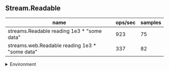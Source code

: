 ## Stream.Readable

|name|ops/sec|samples|
|-|-|-|
|streams.Readable reading 1e3 * "some data"|923|75|
|streams.web.Readable reading 1e3 * "some data"|337|82|


<details>
<summary>Environment</summary>

* __Machine:__ linux x64 | 2 vCPUs | 6.8GB Mem
* __Run:__ Tue Oct 10 2023 21:48:53 GMT+0000 (Coordinated Universal Time)
</details>

<!--
{"environment":{"platform":"linux","arch":"x64","cpus":2,"totalMemory":6.759757995605469},"benchmarks":"[{\"timeStamp\":1696974527633,\"currentTarget\":{\"0\":{\"name\":\"streams.Readable reading 1e3 * \\\"some data\\\"\",\"options\":{\"async\":false,\"defer\":true,\"delay\":0.005,\"initCount\":1,\"maxTime\":5,\"minSamples\":5,\"minTime\":0.05},\"async\":false,\"defer\":true,\"delay\":0.005,\"initCount\":1,\"maxTime\":5,\"minSamples\":5,\"minTime\":0.05,\"id\":1,\"stats\":{\"moe\":0.00045504306996078307,\"rme\":42.0169518333558,\"sem\":0.00023216483161264442,\"deviation\":0.0020106064204188662,\"mean\":0.0010829987662254457,\"sample\":[0.01822970428571429,0.000857622828125,0.001012147546875,0.000946431609375,0.0009999096875,0.000815115375,0.000928107640625,0.000869991921875,0.000954328703125,0.000892723828125,0.000938981390625,0.001585020078125,0.000907696125,0.001104637671875,0.000967413453125,0.00094833634375,0.000911060296875,0.000933775,0.00091078684375,0.00084294115625,0.000940258,0.000969883828125,0.0009097680625,0.00092880765625,0.00094161896875,0.0009408314375,0.000898995875,0.00086027975,0.000930407109375,0.000927457078125,0.001006250265625,0.000854376453125,0.0007692836,0.0007768301449275363,0.0007254758695652174,0.0009118391014492753,0.0007376021159420289,0.0007556624428571428,0.0008737082142857143,0.0008964156571428572,0.0008301462428571428,0.0008648681142857143,0.0007859042428571428,0.0007338850285714285,0.0007702040428571429,0.0007964215285714286,0.0008072430857142857,0.0007507295285714286,0.0008913327428571429,0.0007671740142857143,0.0007624653857142856,0.0007947986571428572,0.0007610096428571429,0.0007477466142857143,0.0008736725,0.0008795340142857143,0.0007680540142857142,0.0007406193857142857,0.0007788356000000001,0.0007893828714285715,0.0007789284428571429,0.0007806256,0.000766014,0.0008223404285714286,0.0008091988285714286,0.0006692318701298701,0.000753906961038961,0.0007780942857142858,0.0007116414935064934,0.000756332961038961,0.000756745961038961,0.0007176805324675325,0.000694356857142857,0.0007140376233766234,0.0007092609480519481],\"variance\":0.000004042538177829567},\"times\":{\"cycle\":0.08339090499935932,\"elapsed\":6.082,\"period\":0.0010829987662254457,\"timeStamp\":1696974521551},\"_timerId\":{\"_idleTimeout\":5,\"_idlePrev\":null,\"_idleNext\":null,\"_idleStart\":161,\"_repeat\":null,\"_destroyed\":true},\"events\":{\"complete\":[]},\"running\":false,\"count\":77,\"cycles\":6,\"hz\":923.3620860763123},\"1\":{\"name\":\"streams.web.Readable reading 1e3 * \\\"some data\\\"\",\"options\":{\"async\":false,\"defer\":true,\"delay\":0.005,\"initCount\":1,\"maxTime\":5,\"minSamples\":5,\"minTime\":0.05},\"async\":false,\"defer\":true,\"delay\":0.005,\"initCount\":1,\"maxTime\":5,\"minSamples\":5,\"minTime\":0.05,\"id\":2,\"stats\":{\"moe\":0.0000812512196578794,\"rme\":2.7350157224232343,\"sem\":0.000041454703907081325,\"deviation\":0.00037538830966607137,\"mean\":0.0029707770595881803,\"sample\":[0.005531161090909092,0.0028367471111111113,0.0026628126842105264,0.002774582578947368,0.0027863195263157893,0.002848873,0.0030922128947368423,0.002818262052631579,0.002886710315789474,0.002828741157894737,0.002783593157894737,0.002756203368421053,0.0029377583157894735,0.0027326925789473685,0.0027477506315789473,0.0027645087368421053,0.003202024842105263,0.0029013894210526314,0.0028848050000000003,0.0029981116842105263,0.0028272042631578946,0.002803661894736842,0.002822556842105263,0.002802930315789474,0.003351276578947368,0.004164799789473685,0.0031729755789473685,0.0028575553684210527,0.002863418631578947,0.003982018315789474,0.0029199194210526315,0.0029015033684210525,0.0029029244210526314,0.0030565055263157893,0.002889855842105263,0.0028425973157894737,0.0029395196842105266,0.003060673947368421,0.0027909544210526316,0.0029229352105263158,0.003210802368421053,0.002780601684210526,0.003057195,0.002778754263157895,0.002675058157894737,0.002722685105263158,0.002770780526315789,0.002745617,0.002766833052631579,0.003249524,0.002911171947368421,0.0027947702631578946,0.0035740495263157893,0.0028037283157894737,0.002888687368421053,0.0031254591052631577,0.0029553304736842103,0.002815202157894737,0.0028751450526315787,0.002760869842105263,0.0027934334210526317,0.0030944849999999997,0.0028819872631578947,0.0027832174736842105,0.0028932927368421056,0.00330413,0.002996467842105263,0.002989057210526316,0.002869581842105263,0.0031010482631578947,0.0030222892631578944,0.002886834736842105,0.003047036947368421,0.0028042335789473685,0.0028555237894736843,0.002825933842105263,0.002916614052631579,0.003059195052631579,0.003041978947368421,0.0030036890000000004,0.0027240851578947366,0.0027962913684210526],\"variance\":1.4091638303395027e-7},\"times\":{\"cycle\":0.056444764132175425,\"elapsed\":5.906,\"period\":0.0029707770595881803,\"timeStamp\":1696974527654},\"_timerId\":{\"_idleTimeout\":5,\"_idlePrev\":null,\"_idleNext\":null,\"_idleStart\":6264,\"_repeat\":null,\"_destroyed\":true},\"events\":{\"complete\":[]},\"running\":false,\"count\":19,\"cycles\":4,\"hz\":336.6122667375867},\"options\":{},\"events\":{\"start\":[null],\"cycle\":[null,null],\"complete\":[null,null]},\"length\":2,\"running\":false},\"type\":\"cycle\",\"target\":{\"name\":\"streams.Readable reading 1e3 * \\\"some data\\\"\",\"options\":{\"async\":false,\"defer\":true,\"delay\":0.005,\"initCount\":1,\"maxTime\":5,\"minSamples\":5,\"minTime\":0.05},\"async\":false,\"defer\":true,\"delay\":0.005,\"initCount\":1,\"maxTime\":5,\"minSamples\":5,\"minTime\":0.05,\"id\":1,\"stats\":{\"moe\":0.00045504306996078307,\"rme\":42.0169518333558,\"sem\":0.00023216483161264442,\"deviation\":0.0020106064204188662,\"mean\":0.0010829987662254457,\"sample\":[0.01822970428571429,0.000857622828125,0.001012147546875,0.000946431609375,0.0009999096875,0.000815115375,0.000928107640625,0.000869991921875,0.000954328703125,0.000892723828125,0.000938981390625,0.001585020078125,0.000907696125,0.001104637671875,0.000967413453125,0.00094833634375,0.000911060296875,0.000933775,0.00091078684375,0.00084294115625,0.000940258,0.000969883828125,0.0009097680625,0.00092880765625,0.00094161896875,0.0009408314375,0.000898995875,0.00086027975,0.000930407109375,0.000927457078125,0.001006250265625,0.000854376453125,0.0007692836,0.0007768301449275363,0.0007254758695652174,0.0009118391014492753,0.0007376021159420289,0.0007556624428571428,0.0008737082142857143,0.0008964156571428572,0.0008301462428571428,0.0008648681142857143,0.0007859042428571428,0.0007338850285714285,0.0007702040428571429,0.0007964215285714286,0.0008072430857142857,0.0007507295285714286,0.0008913327428571429,0.0007671740142857143,0.0007624653857142856,0.0007947986571428572,0.0007610096428571429,0.0007477466142857143,0.0008736725,0.0008795340142857143,0.0007680540142857142,0.0007406193857142857,0.0007788356000000001,0.0007893828714285715,0.0007789284428571429,0.0007806256,0.000766014,0.0008223404285714286,0.0008091988285714286,0.0006692318701298701,0.000753906961038961,0.0007780942857142858,0.0007116414935064934,0.000756332961038961,0.000756745961038961,0.0007176805324675325,0.000694356857142857,0.0007140376233766234,0.0007092609480519481],\"variance\":0.000004042538177829567},\"times\":{\"cycle\":0.08339090499935932,\"elapsed\":6.082,\"period\":0.0010829987662254457,\"timeStamp\":1696974521551},\"_timerId\":{\"_idleTimeout\":5,\"_idlePrev\":null,\"_idleNext\":null,\"_idleStart\":161,\"_repeat\":null,\"_destroyed\":true},\"events\":{\"complete\":[]},\"running\":false,\"count\":77,\"cycles\":6,\"hz\":923.3620860763123},\"aborted\":false},{\"timeStamp\":1696974533560,\"currentTarget\":{\"0\":{\"name\":\"streams.Readable reading 1e3 * \\\"some data\\\"\",\"options\":{\"async\":false,\"defer\":true,\"delay\":0.005,\"initCount\":1,\"maxTime\":5,\"minSamples\":5,\"minTime\":0.05},\"async\":false,\"defer\":true,\"delay\":0.005,\"initCount\":1,\"maxTime\":5,\"minSamples\":5,\"minTime\":0.05,\"id\":1,\"stats\":{\"moe\":0.00045504306996078307,\"rme\":42.0169518333558,\"sem\":0.00023216483161264442,\"deviation\":0.0020106064204188662,\"mean\":0.0010829987662254457,\"sample\":[0.01822970428571429,0.000857622828125,0.001012147546875,0.000946431609375,0.0009999096875,0.000815115375,0.000928107640625,0.000869991921875,0.000954328703125,0.000892723828125,0.000938981390625,0.001585020078125,0.000907696125,0.001104637671875,0.000967413453125,0.00094833634375,0.000911060296875,0.000933775,0.00091078684375,0.00084294115625,0.000940258,0.000969883828125,0.0009097680625,0.00092880765625,0.00094161896875,0.0009408314375,0.000898995875,0.00086027975,0.000930407109375,0.000927457078125,0.001006250265625,0.000854376453125,0.0007692836,0.0007768301449275363,0.0007254758695652174,0.0009118391014492753,0.0007376021159420289,0.0007556624428571428,0.0008737082142857143,0.0008964156571428572,0.0008301462428571428,0.0008648681142857143,0.0007859042428571428,0.0007338850285714285,0.0007702040428571429,0.0007964215285714286,0.0008072430857142857,0.0007507295285714286,0.0008913327428571429,0.0007671740142857143,0.0007624653857142856,0.0007947986571428572,0.0007610096428571429,0.0007477466142857143,0.0008736725,0.0008795340142857143,0.0007680540142857142,0.0007406193857142857,0.0007788356000000001,0.0007893828714285715,0.0007789284428571429,0.0007806256,0.000766014,0.0008223404285714286,0.0008091988285714286,0.0006692318701298701,0.000753906961038961,0.0007780942857142858,0.0007116414935064934,0.000756332961038961,0.000756745961038961,0.0007176805324675325,0.000694356857142857,0.0007140376233766234,0.0007092609480519481],\"variance\":0.000004042538177829567},\"times\":{\"cycle\":0.08339090499935932,\"elapsed\":6.082,\"period\":0.0010829987662254457,\"timeStamp\":1696974521551},\"_timerId\":{\"_idleTimeout\":5,\"_idlePrev\":null,\"_idleNext\":null,\"_idleStart\":161,\"_repeat\":null,\"_destroyed\":true},\"events\":{\"complete\":[]},\"running\":false,\"count\":77,\"cycles\":6,\"hz\":923.3620860763123},\"1\":{\"name\":\"streams.web.Readable reading 1e3 * \\\"some data\\\"\",\"options\":{\"async\":false,\"defer\":true,\"delay\":0.005,\"initCount\":1,\"maxTime\":5,\"minSamples\":5,\"minTime\":0.05},\"async\":false,\"defer\":true,\"delay\":0.005,\"initCount\":1,\"maxTime\":5,\"minSamples\":5,\"minTime\":0.05,\"id\":2,\"stats\":{\"moe\":0.0000812512196578794,\"rme\":2.7350157224232343,\"sem\":0.000041454703907081325,\"deviation\":0.00037538830966607137,\"mean\":0.0029707770595881803,\"sample\":[0.005531161090909092,0.0028367471111111113,0.0026628126842105264,0.002774582578947368,0.0027863195263157893,0.002848873,0.0030922128947368423,0.002818262052631579,0.002886710315789474,0.002828741157894737,0.002783593157894737,0.002756203368421053,0.0029377583157894735,0.0027326925789473685,0.0027477506315789473,0.0027645087368421053,0.003202024842105263,0.0029013894210526314,0.0028848050000000003,0.0029981116842105263,0.0028272042631578946,0.002803661894736842,0.002822556842105263,0.002802930315789474,0.003351276578947368,0.004164799789473685,0.0031729755789473685,0.0028575553684210527,0.002863418631578947,0.003982018315789474,0.0029199194210526315,0.0029015033684210525,0.0029029244210526314,0.0030565055263157893,0.002889855842105263,0.0028425973157894737,0.0029395196842105266,0.003060673947368421,0.0027909544210526316,0.0029229352105263158,0.003210802368421053,0.002780601684210526,0.003057195,0.002778754263157895,0.002675058157894737,0.002722685105263158,0.002770780526315789,0.002745617,0.002766833052631579,0.003249524,0.002911171947368421,0.0027947702631578946,0.0035740495263157893,0.0028037283157894737,0.002888687368421053,0.0031254591052631577,0.0029553304736842103,0.002815202157894737,0.0028751450526315787,0.002760869842105263,0.0027934334210526317,0.0030944849999999997,0.0028819872631578947,0.0027832174736842105,0.0028932927368421056,0.00330413,0.002996467842105263,0.002989057210526316,0.002869581842105263,0.0031010482631578947,0.0030222892631578944,0.002886834736842105,0.003047036947368421,0.0028042335789473685,0.0028555237894736843,0.002825933842105263,0.002916614052631579,0.003059195052631579,0.003041978947368421,0.0030036890000000004,0.0027240851578947366,0.0027962913684210526],\"variance\":1.4091638303395027e-7},\"times\":{\"cycle\":0.056444764132175425,\"elapsed\":5.906,\"period\":0.0029707770595881803,\"timeStamp\":1696974527654},\"_timerId\":{\"_idleTimeout\":5,\"_idlePrev\":null,\"_idleNext\":null,\"_idleStart\":6264,\"_repeat\":null,\"_destroyed\":true},\"events\":{\"complete\":[]},\"running\":false,\"count\":19,\"cycles\":4,\"hz\":336.6122667375867},\"options\":{},\"events\":{\"start\":[null],\"cycle\":[null,null],\"complete\":[null,null]},\"length\":2,\"running\":false},\"type\":\"cycle\",\"target\":{\"name\":\"streams.web.Readable reading 1e3 * \\\"some data\\\"\",\"options\":{\"async\":false,\"defer\":true,\"delay\":0.005,\"initCount\":1,\"maxTime\":5,\"minSamples\":5,\"minTime\":0.05},\"async\":false,\"defer\":true,\"delay\":0.005,\"initCount\":1,\"maxTime\":5,\"minSamples\":5,\"minTime\":0.05,\"id\":2,\"stats\":{\"moe\":0.0000812512196578794,\"rme\":2.7350157224232343,\"sem\":0.000041454703907081325,\"deviation\":0.00037538830966607137,\"mean\":0.0029707770595881803,\"sample\":[0.005531161090909092,0.0028367471111111113,0.0026628126842105264,0.002774582578947368,0.0027863195263157893,0.002848873,0.0030922128947368423,0.002818262052631579,0.002886710315789474,0.002828741157894737,0.002783593157894737,0.002756203368421053,0.0029377583157894735,0.0027326925789473685,0.0027477506315789473,0.0027645087368421053,0.003202024842105263,0.0029013894210526314,0.0028848050000000003,0.0029981116842105263,0.0028272042631578946,0.002803661894736842,0.002822556842105263,0.002802930315789474,0.003351276578947368,0.004164799789473685,0.0031729755789473685,0.0028575553684210527,0.002863418631578947,0.003982018315789474,0.0029199194210526315,0.0029015033684210525,0.0029029244210526314,0.0030565055263157893,0.002889855842105263,0.0028425973157894737,0.0029395196842105266,0.003060673947368421,0.0027909544210526316,0.0029229352105263158,0.003210802368421053,0.002780601684210526,0.003057195,0.002778754263157895,0.002675058157894737,0.002722685105263158,0.002770780526315789,0.002745617,0.002766833052631579,0.003249524,0.002911171947368421,0.0027947702631578946,0.0035740495263157893,0.0028037283157894737,0.002888687368421053,0.0031254591052631577,0.0029553304736842103,0.002815202157894737,0.0028751450526315787,0.002760869842105263,0.0027934334210526317,0.0030944849999999997,0.0028819872631578947,0.0027832174736842105,0.0028932927368421056,0.00330413,0.002996467842105263,0.002989057210526316,0.002869581842105263,0.0031010482631578947,0.0030222892631578944,0.002886834736842105,0.003047036947368421,0.0028042335789473685,0.0028555237894736843,0.002825933842105263,0.002916614052631579,0.003059195052631579,0.003041978947368421,0.0030036890000000004,0.0027240851578947366,0.0027962913684210526],\"variance\":1.4091638303395027e-7},\"times\":{\"cycle\":0.056444764132175425,\"elapsed\":5.906,\"period\":0.0029707770595881803,\"timeStamp\":1696974527654},\"_timerId\":{\"_idleTimeout\":5,\"_idlePrev\":null,\"_idleNext\":null,\"_idleStart\":6264,\"_repeat\":null,\"_destroyed\":true},\"events\":{\"complete\":[]},\"running\":false,\"count\":19,\"cycles\":4,\"hz\":336.6122667375867},\"aborted\":false}]"}-->
